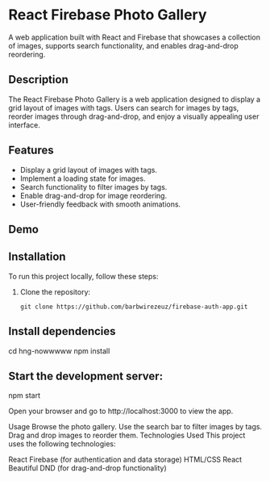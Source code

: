 # React Firebase Photo Gallery

A web application built with React and Firebase that showcases a collection of images, supports search functionality, and enables drag-and-drop reordering.

## Description

The React Firebase Photo Gallery is a web application designed to display a grid layout of images with tags. Users can search for images by tags, reorder images through drag-and-drop, and enjoy a visually appealing user interface.

## Features

- Display a grid layout of images with tags.
- Implement a loading state for images.
- Search functionality to filter images by tags.
- Enable drag-and-drop for image reordering.
- User-friendly feedback with smooth animations.

## Demo


## Installation

To run this project locally, follow these steps:

1. Clone the repository:

   ```shell
   git clone https://github.com/barbwirezeuz/firebase-auth-app.git

## Install dependencies 
cd hng-nowwwww
npm install


## Start the development server:
npm start



Open your browser and go to http://localhost:3000 to view the app.

Usage
Browse the photo gallery.
Use the search bar to filter images by tags.
Drag and drop images to reorder them.
Technologies Used
This project uses the following technologies:

React
Firebase (for authentication and data storage)
HTML/CSS
React Beautiful DND (for drag-and-drop functionality)